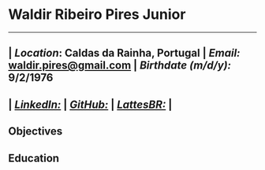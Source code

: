 # Waldir Ribeiro Pires Junior
-----------------------------------------------------------------------------------------------------------
| *Location*: Caldas da Rainha, Portugal | *Email:* waldir.pires@gmail.com | *Birthdate (m/d/y):* 9/2/1976
-----------------------------------------------------------------------------------------------------------
| [*LinkedIn:*](https://www.linkedin.com/in/wpjr2) | [*GitHub:*](https://github.com/waldirpires) | [*LattesBR:*](http://lattes.cnpq.br/7637149877535462) |
-----------------------------------------------------------------------------------------------------------


## Objectives

## Education
